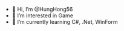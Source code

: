 - 👋 Hi, I’m @HungHong56
- 👀 I’m interested in Game
- 🌱 I’m currently learning C#, .Net, WinForm


<!---
HungHong56/HungHong56 is a ✨ special ✨ repository because its `README.md` (this file) appears on your GitHub profile.
You can click the Preview link to take a look at your changes.
--->
